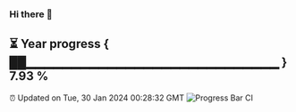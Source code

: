 ### Hi there 👋
⏳ Year progress { ██▁▁▁▁▁▁▁▁▁▁▁▁▁▁▁▁▁▁▁▁▁▁▁▁▁▁▁▁ } 7.93 %
---
⏰ Updated on Tue, 30 Jan 2024 00:28:32 GMT
![Progress Bar CI](https://github.com/Moyi321/Moyi321/workflows/Progress%20Bar%20CI/badge.svg)

